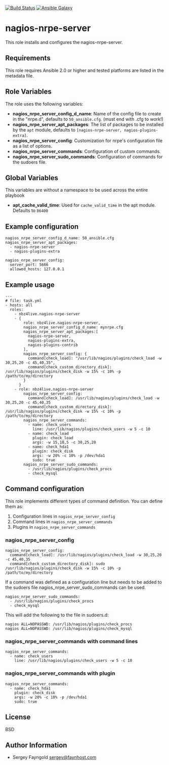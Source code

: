 [![Build Status](http://img.shields.io/travis/NBZ4live/ansible-nagios-nrpe-server.svg?style=flat)](https://travis-ci.org/NBZ4live/ansible-nagios-nrpe-server) [![Ansible Galaxy](http://img.shields.io/badge/ansible--galaxy-nagios--nrpe--server-blue.svg?style=flat)](https://galaxy.ansible.com/list#/roles/2567)

nagios-nrpe-server
========

This role installs and configures the nagios-nrpe-server.

Requirements
------------

This role requires Ansible 2.0 or higher and tested platforms are listed in the metadata file.

Role Variables
--------------

The role uses the following variables:

 - **nagios_nrpe_server_config_d_name**: Name of the config file to create in the "nrpe.d",
  defaults to ```50_ansible.cfg```. (must end with .cfg to work!)
 - **nagios_nrpe_server_apt_packages**: The list of packages to be installed by the
  ```apt``` module, defaults to ```[nagios-nrpe-server, nagios-plugins-extra]```.
 - **nagios_nrpe_server_config**: Customization for nrpe's configuration file as a list
   of options.
 - **nagios_nrpe_server_commands**: Configuration of custom commands.
 - **nagios_nrpe_server_sudo_commands**: Configuration of commands for the sudoers file.

Global Variables
--------------
This variables are without a namespace to be used across the entire playbook
 - **apt_cache_valid_time**: Used for ```cache_valid_time``` in the apt module.
  Defaults to ```86400```

Example configuration
--------------

    nagios_nrpe_server_config_d_name: 50_ansible.cfg
    nagios_nrpe_server_apt_packages:
      - nagios-nrpe-server
      - nagios-plugins-extra
    
    nagios_nrpe_server_config:
      server_port: 5666
      allowed_hosts: 127.0.0.1

Example usage
-------

    ---
    # file: task.yml
    - hosts: all
      roles:
        - nbz4live.nagios-nrpe-server
        - {
            role: nbz4live.nagios-nrpe-server,
            nagios_nrpe_server_config_d_name: mynrpe.cfg
            nagios_nrpe_server_apt_packages:[
              nagios-nrpe-server,
              nagios-plugins-extra,
              nagios-plugins-contrib
            ],
            nagios_nrpe_server_config: {
              command[check_load]: "/usr/lib/nagios/plugins/check_load -w 30,25,20 -c 45,40,35",
              command[check_custom_directory_disk]: /usr/lib/nagios/plugins/check_disk -w 15% -c 10% -p /path/to/my/directory
            } 
          }
        - role: nbz4live.nagios-nrpe-server
            nagios_nrpe_server_config:
              command[check_load]: /usr/lib/nagios/plugins/check_load -w 30,25,20 -c 45,40,35
              command[check_custom_directory_disk]: /usr/lib/nagios/plugins/check_disk -w 15% -c 10% -p /path/to/my/directory
            nagios_nrpe_server_commands:
              - name: check_users
                line: /usr/lib/nagios/plugins/check_users -w 5 -c 10
              - name: check_load
                plugin: check_load
                args: -w 15,10,5 -c 30,25,20
              - name: check_hda1
                plugin: check_disk
                args: -w 20% -c 10% -p /dev/hda1
                sudo: true
            nagios_nrpe_server_sudo_commands:
              - /usr/lib/nagios/plugins/check_procs
              - check_mysql

Command configuration
-------
This role implements different types of command definition.
You can define them as:

1. Configuration lines in ```nagios_nrpe_server_config```
2. Command lines in ```nagios_nrpe_server_commands```
3. Plugins in ```nagios_nrpe_server_commands```

### nagios_nrpe_server_config
    nagios_nrpe_server_config:
      command[check_load]: /usr/lib/nagios/plugins/check_load -w 30,25,20 -c 45,40,35
      command[check_custom_directory_disk]: sudo /usr/lib/nagios/plugins/check_disk -w 15% -c 10% -p /path/to/my/directory

If a command was defined as a configuration line but needs to be added to the sudoers file
nagios_nrpe_server_sudo_commands can be used.

    nagios_nrpe_server_sudo_commands:
      - /usr/lib/nagios/plugins/check_procs
      - check_mysql
This will add the following to the file in sudoers.d:

    nagios ALL=NOPASSWD: /usr/lib/nagios/plugins/check_procs
    nagios ALL=NOPASSWD: /usr/lib/nagios/plugins/check_mysql

### nagios_nrpe_server_commands with command lines
    nagios_nrpe_server_commands:
      - name: check_users
        line: /usr/lib/nagios/plugins/check_users -w 5 -c 10

### nagios_nrpe_server_commands with plugin
    nagios_nrpe_server_commands:
      - name: check_hda1
        plugin: check_disk
        args: -w 20% -c 10% -p /dev/hda1
        sudo: true

License
-------

BSD

Author Information
------------------

- Sergey Fayngold <sergey@faynhost.com>
